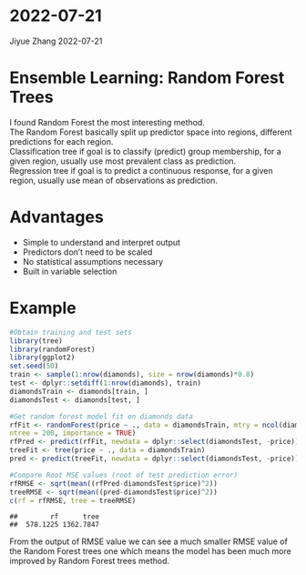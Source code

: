 2022-07-21
================
Jiyue Zhang
2022-07-21

# Ensemble Learning: Random Forest Trees

I found Random Forest the most interesting method.  
The Random Forest basically split up predictor space into regions,
different predictions for each region.  
Classification tree if goal is to classify (predict) group membership,
for a given region, usually use most prevalent class as prediction.  
Regression tree if goal is to predict a continuous response, for a given
region, usually use mean of observations as prediction.

# Advantages

-   Simple to understand and interpret output  
-   Predictors don’t need to be scaled
-   No statistical assumptions necessary
-   Built in variable selection

# Example

``` r
#Obtain training and test sets
library(tree)
library(randomForest)
library(ggplot2)
set.seed(50)
train <- sample(1:nrow(diamonds), size = nrow(diamonds)*0.8)
test <- dplyr::setdiff(1:nrow(diamonds), train)
diamondsTrain <- diamonds[train, ]
diamondsTest <- diamonds[test, ]

#Get random forest model fit on diamonds data
rfFit <- randomForest(price ~ ., data = diamondsTrain, mtry = ncol(diamondsTrain)/3,
ntree = 200, importance = TRUE)
rfPred <- predict(rfFit, newdata = dplyr::select(diamondsTest, -price))
treeFit <- tree(price ~ ., data = diamondsTrain)
pred <- predict(treeFit, newdata = dplyr::select(diamondsTest, -price))

#Compare Root MSE values (root of test prediction error)
rfRMSE <- sqrt(mean((rfPred-diamondsTest$price)^2))
treeRMSE <- sqrt(mean((pred-diamondsTest$price)^2))
c(rf = rfRMSE, tree = treeRMSE)
```

    ##        rf      tree 
    ##  578.1225 1362.7847

From the output of RMSE value we can see a much smaller RMSE value of
the Random Forest trees one which means the model has been much more
improved by Random Forest trees method.

